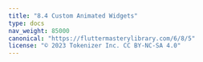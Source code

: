 ```yaml
---
title: "8.4 Custom Animated Widgets"
type: docs
nav_weight: 85000
canonical: "https://fluttermasterylibrary.com/6/8/5"
license: "© 2023 Tokenizer Inc. CC BY-NC-SA 4.0"
---
```

